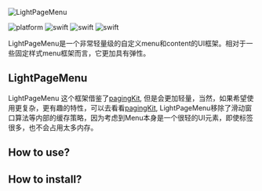 ![LightPageMenu](https://user-images.githubusercontent.com/34939593/135384338-ab79e578-b5d9-4c14-bc70-e97d0bb6c9ca.png)

![platform](https://img.shields.io/badge/platform-ios-brightgreen.svg)  ![swift](https://img.shields.io/badge/swift-5.0-brightgreen.svg)  ![swift](https://img.shields.io/badge/license-MIT-brightgreen.svg)  ![swift](https://img.shields.io/badge/release-v1.0.3-brightgreen.svg)

LightPageMenu是一个非常轻量级的自定义menu和content的UI框架。相对于一些固定样式menu框架而言，它更加具有弹性。

## LightPageMenu
LightPageMenu 这个框架借鉴了[pagingKit](https://github.com/kazuhiro4949/PagingKit), 但是会更加轻量，当然，如果希望使用更复杂，更有趣的特性，可以去看看[pagingKit](https://github.com/kazuhiro4949/PagingKit), LightPageMenu移除了滑动窗口算法等内部的缓存策略，因为考虑到Menu本身是一个很轻的UI元素，即使标签很多，也不会占用太多内存。



## How to use?


## How to install?
